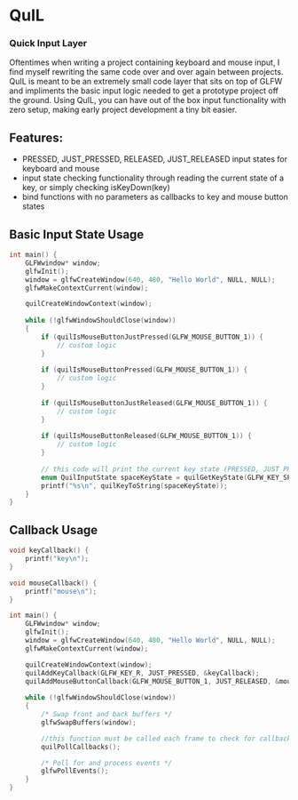 # QuIL
### Quick Input Layer

Oftentimes when writing a project containing keyboard and mouse input, I find myself rewriting the same code over and over again between projects. QuIL is meant to be an extremely small code layer that sits on top of GLFW and impliments the basic input logic needed to get a prototype project off the ground. Using QuIL, you can have out of the box input functionality with zero setup, making early project development a tiny bit easier.

## Features:
* PRESSED, JUST_PRESSED, RELEASED, JUST_RELEASED input states for keyboard and mouse
* input state checking functionality through reading the current state of a key, or simply checking isKeyDown(key)
* bind functions with no parameters as callbacks to key and mouse button states

## Basic Input State Usage
```c++
int main() {
    GLFWwindow* window;
    glfwInit();
    window = glfwCreateWindow(640, 480, "Hello World", NULL, NULL);
    glfwMakeContextCurrent(window);

    quilCreateWindowContext(window);
    
    while (!glfwWindowShouldClose(window))
    {
        if (quilIsMouseButtonJustPressed(GLFW_MOUSE_BUTTON_1)) {
            // custom logic
        }
        
        if (quilIsMouseButtonPressed(GLFW_MOUSE_BUTTON_1)) {
            // custom logic
        }
        
        if (quilIsMouseButtonJustReleased(GLFW_MOUSE_BUTTON_1)) {
            // custom logic
        }
        
        if (quilIsMouseButtonReleased(GLFW_MOUSE_BUTTON_1)) {
            // custom logic
        }
        
        // this code will print the current key state (PRESSED, JUST_PRESSED, RELEASED, JUST_RELEASED) to the console every frame
        enum QuilInputState spaceKeyState = quilGetKeyState(GLFW_KEY_SPACE);
        printf("%s\n", quilKeyToString(spaceKeyState));
    }
}
```
## Callback Usage
```c++
void keyCallback() {
    printf("key\n");
}

void mouseCallback() {
    printf("mouse\n");
}

int main() {
    GLFWwindow* window;
    glfwInit();
    window = glfwCreateWindow(640, 480, "Hello World", NULL, NULL);
    glfwMakeContextCurrent(window);

    quilCreateWindowContext(window);
    quilAddKeyCallback(GLFW_KEY_R, JUST_PRESSED, &keyCallback);
    quilAddMouseButtonCallback(GLFW_MOUSE_BUTTON_1, JUST_RELEASED, &mouseCallback);
    
    while (!glfwWindowShouldClose(window))
    {
        /* Swap front and back buffers */
        glfwSwapBuffers(window);

        //this function must be called each frame to check for callbacks
        quilPollCallbacks();

        /* Poll for and process events */
        glfwPollEvents();
    }
}
```